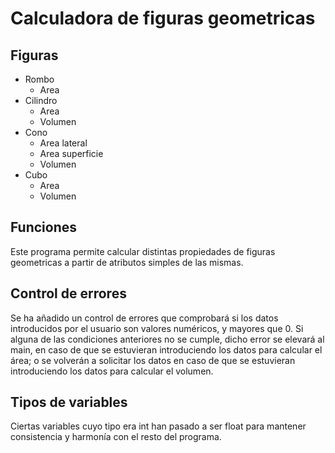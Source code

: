 # Calculadora de figuras geometricas

## Figuras

+ Rombo
    + Area
+ Cilindro
    + Area
    + Volumen
+ Cono
    + Area lateral
    + Area superficie
    + Volumen
+ Cubo
    + Area
    + Volumen

## Funciones

Este programa permite calcular distintas propiedades de figuras geometricas a partir de atributos simples de las mismas.

## Control de errores

Se ha añadido un control de errores que comprobará si los datos introducidos por el usuario son valores numéricos, y mayores que 0. Si alguna de las condiciones anteriores no se cumple, dicho error se elevará al main, en caso de que se estuvieran introduciendo los datos para calcular el área; o se volverán a solicitar los datos en caso de que se estuvieran introduciendo los datos para calcular el volumen.

## Tipos de variables

Ciertas variables cuyo tipo era int han pasado a ser float para mantener consistencia y harmonía con el resto del programa.

